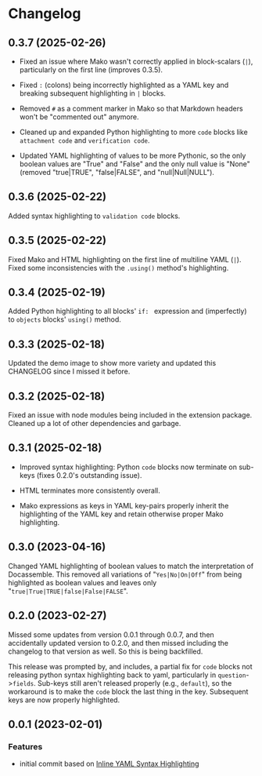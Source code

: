 # Changelog

## 0.3.7 (2025-02-26)
- Fixed an issue where Mako wasn't correctly applied in block-scalars (`|`), particularly on the first line (improves 0.3.5).

- Fixed `:` (colons) being incorrectly highlighted as a YAML key and breaking subsequent highlighting in `|` blocks.

- Removed `#` as a comment marker in Mako so that Markdown headers won't be "commented out" anymore.

- Cleaned up and expanded Python highlighting to more `code` blocks like `attachment code` and `verification code`.

- Updated YAML highlighting of values to be more Pythonic, so the only boolean values are "True" and "False" and the only null value is "None" (removed "true|TRUE", "false|FALSE", and "null|Null|NULL").

## 0.3.6 (2025-02-22)
Added syntax highlighting to `validation code` blocks.

## 0.3.5 (2025-02-22)
Fixed Mako and HTML highlighting on the first line of multiline YAML (`|`). Fixed some inconsistencies with the `.using()` method's highlighting.

## 0.3.4 (2025-02-19)
Added Python highlighting to all blocks' `if: ` expression and (imperfectly) to `objects` blocks' `using()` method.

## 0.3.3 (2025-02-18)
Updated the demo image to show more variety and updated this CHANGELOG since I missed it before.

## 0.3.2 (2025-02-18)
Fixed an issue with node modules being included in the extension package. Cleaned up a lot of other dependencies and garbage.

## 0.3.1 (2025-02-18)
- Improved syntax highlighting: Python `code` blocks now terminate on sub-keys (fixes 0.2.0's outstanding issue).

- HTML terminates more consistently overall.

- Mako expressions as keys in YAML key-pairs properly inherit the highlighting of the YAML key and retain otherwise proper Mako highlighting.

## 0.3.0 (2023-04-16)
Changed YAML highlighting of boolean values to match the interpretation of Docassemble. This removed all variations of "`Yes|No|On|Off`" from being highlighted as boolean values and leaves only "`true|True|TRUE|false|False|FALSE`".

## 0.2.0 (2023-02-27)
Missed some updates from version 0.0.1 through 0.0.7, and then accidentally updated version to 0.2.0, and then missed including the changelog to that version as well. So this is being backfilled.

This release was prompted by, and includes, a partial fix for `code` blocks not releasing python syntax highlighting back to yaml, particularly in `question`->`fields`. Sub-keys still aren't released properly (e.g., `default`), so the workaround is to make the `code` block the last thing in the key. Subsequent keys are now properly highlighted.

## 0.0.1 (2023-02-01)

### Features

* initial commit based on [Inline YAML Syntax Highlighting](https://github.com/monotykamary/inline-yaml)
